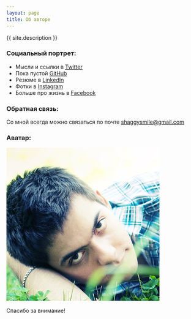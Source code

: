 ```yaml
---
layout: page
title: Об авторе
---
```


{{ site.description }}

### Социальный портрет:

* Мысли и ссылки в [Twitter](https://twitter.com/shaggysmile)
* Пока пустой [GitHub](https://github.com/shaggysmile)
* Резюме в [LinkedIn](http://www.linkedin.com/in/shaggysmile)
* Фотки в [Instagram](http://instagram.com/shaggysmile)
* Больше про жизнь в [Facebook](https://facebook.com/shaggysmile)

### Обратная связь:

Со мной всегда можно связаться по почте [shaggysmile@gmail.com](mailto://shaggysmile@gmail.com)

### Аватар:
![Геннадий Уханов](/assets/images/avatar-default.jpg)

Спасибо за внимание!